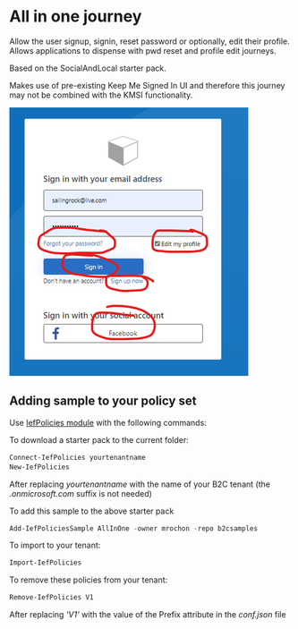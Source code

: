 # All in one journey

Allow the user signup, signin, reset password or optionally, edit their profile. Allows applications to dispense with
pwd reset and profile edit journeys.

Based on the SocialAndLocal starter pack.

Makes use of pre-existing Keep Me Signed In UI and therefore this journey may not be combined with the KMSI functionality.

![ID already exists](media/susiwithedit.png)

## Adding sample to your policy set

Use [IefPolicies module](https://www.powershellgallery.com/packages/IefPolicies) with the following commands:

To download a starter pack to the current folder:
```PowerShell
Connect-IefPolicies yourtenantname
New-IefPolicies
```
After replacing *yourtenantname* with the name of your B2C tenant (the *.onmicrosoft.com* suffix is not needed)

To add this sample to the above starter pack
```PowerShell
Add-IefPoliciesSample AllInOne -owner mrochon -repo b2csamples
```

To import to your tenant:
```PowerShell
Import-IefPolicies
```

To remove these policies from your tenant:
```PowerShell
Remove-IefPolicies V1
```
After replacing *'V1'* with the value of the Prefix attribute in the *conf.json* file
